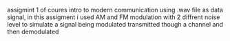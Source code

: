 assigmint 1 of coures intro to modern communication
using .wav file as data signal, in this assigment i used AM and FM modulation with 2 diffrent noise level to simulate a signal being modulated transmitted though a channel and then demodulated
